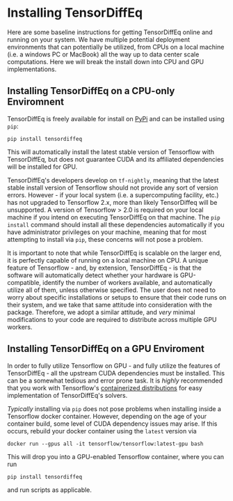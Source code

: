 # Installing TensorDiffEq

Here are some baseline instructions for getting TensorDiffEq online and running on your system. We have multiple potential deployment 
environments that can potentially be utilized, from CPUs on a local machine (i.e. a windows PC or MacBook) all the way up to data center 
scale computations. Here we will break the install down into CPU and GPU implementations.

## Installing TensorDiffEq on a CPU-only Enviromnent

TensorDiffEq is freely available for install on [PyPi](https://pypi.org/project/tensordiffeq/) and can 
be installed using `pip`:

```code
pip install tensordiffeq
```

This will automatically install the latest stable version of Tensorflow with TensorDiffEq, but does not guarantee CUDA and its affiliated dependencies
will be installed for GPU. 

TensorDiffEq's developers develop on `tf-nightly`, meaning that the latest stable install version of Tensorflow should not provide any sort of 
version errors. However - if your local system (i.e. a supercomputing facility, etc.) has not upgraded to Tensorflow 2.x, more than likely TensorDiffeq 
will be unsupported. A version of Tensorflow > 2.0 is required on your local machine if you intend on executing TensorDiffEq on that machine. The `pip install` command 
should install all these dependencies automatically if you have administrator privileges on your machine, meaning that for most attempting to install via
`pip`, these concerns will not pose a problem.

It is important to note that while TensorDiffEq is scalable on the larger end, it is perfectly capable of running on a local machine on CPU. 
A unique feature of Tensorflow - and, by extension, TensorDiffEq - is that the software will automatically detect whether your hardware is GPU-compatible,
identify the number of workers available, and automatically utilize all of them, unless otherwise specified. The user does not need to worry about specific 
installations or setups to ensure that their code runs on their system, and we take that same attitude into consideration with the package. 
Therefore, we adopt a similar attitude, and *very* minimal modifications to your code are required to distribute across multiple GPU workers. 


## Installing TensorDiffEq on a GPU Enviroment 


In order to fully utilize Tensorflow on GPU - and fully utilize the features of TensorDiffEq - all the upstream CUDA dependencies must be installed.
This can be a somewhat tedious and error prone task. It is *highly* recommended that you work with Tensorflow's [containerized distributions](https://www.tensorflow.org/install/docker)
for easy implementation of TensorDiffEq's solvers. 

*Typically* installing via `pip` does not pose problems when installing inside a Tensorflow docker container. However, depending on the age of your container build, some level
of CUDA dependency issues may arise. If this occurs, rebuild your docker container using the `latest` version via 

```{code}
docker run --gpus all -it tensorflow/tensorflow:latest-gpu bash

```

This will drop you into a GPU-enabled Tensorflow container, where you can run

```{code}
pip install tensordiffeq
```

and run scripts as applicable. 
